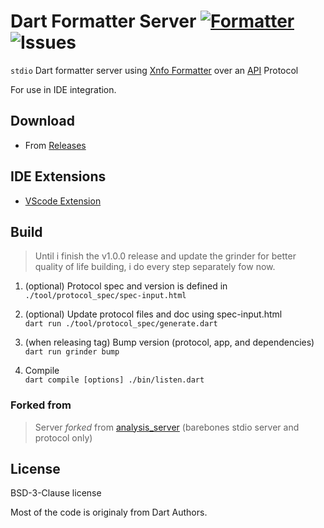 # Dart Formatter Server [![Formatter](https://shields.io/badge/dart-Formatter_Server-green?logo=dart&style=flat-square)](https://github.com/tekert/dart-formatter) ![Issues](https://img.shields.io/github/issues/tekert/dart_formatter)
 `stdio` Dart formatter server using [Xnfo Formatter] over an [API] Protocol
 
For use in IDE integration.


## Download
- From [Releases](https://github.com/xnfo-dart/formatter_server/releases)
 ## IDE Extensions
- [VScode Extension](https://github.com/xnfo-dart/dart-format-vscode)


## Build
> Until i finish the v1.0.0 release and update the grinder for better quality of life building, i do every step separately fow now.

1. (optional) Protocol spec and version is defined in<br>
```./tool/protocol_spec/spec-input.html```

2. (optional) Update protocol files and doc using spec-input.html<br>
```dart run ./tool/protocol_spec/generate.dart```

3. (when releasing tag) Bump version (protocol, app, and dependencies)<br>
```dart run grinder bump```

4. Compile<br>
```dart compile [options] ./bin/listen.dart```


### Forked from
>Server *forked* from [analysis_server](https://github.com/dart-lang/sdk/tree/main/pkg/analysis_server) (barebones stdio server and protocol only)


## License
BSD-3-Clause license

Most of the code is originaly from Dart Authors.

[API]: https://htmlpreview.github.io/?https://github.com/xnfo-dart/formatter_server/blob/master/doc/api.html

[Xnfo Formatter]: https://github.com/xnfo-dart/xnfo_formatter

